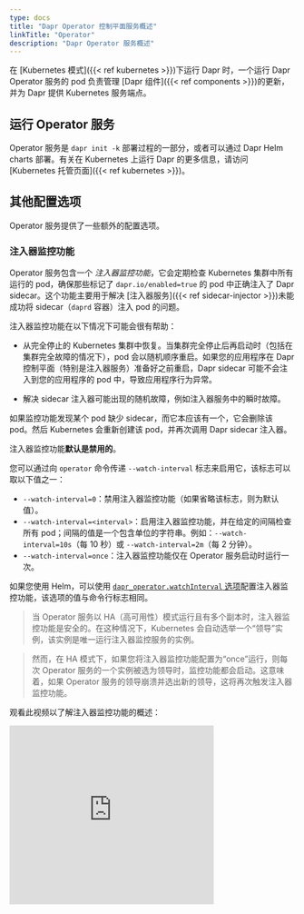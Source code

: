 ```yaml
---
type: docs
title: "Dapr Operator 控制平面服务概述"
linkTitle: "Operator"
description: "Dapr Operator 服务概述"
---
```


在 [Kubernetes 模式]({{< ref kubernetes >}})下运行 Dapr 时，一个运行 Dapr Operator 服务的 pod 负责管理 [Dapr 组件]({{< ref components >}})的更新，并为 Dapr 提供 Kubernetes 服务端点。

## 运行 Operator 服务

Operator 服务是 `dapr init -k` 部署过程的一部分，或者可以通过 Dapr Helm charts 部署。有关在 Kubernetes 上运行 Dapr 的更多信息，请访问 [Kubernetes 托管页面]({{< ref kubernetes >}})。

## 其他配置选项

Operator 服务提供了一些额外的配置选项。

### 注入器监控功能

Operator 服务包含一个 _注入器监控功能_，它会定期检查 Kubernetes 集群中所有运行的 pod，确保那些标记了 `dapr.io/enabled=true` 的 pod 中正确注入了 Dapr sidecar。这个功能主要用于解决 [注入器服务]({{< ref sidecar-injector >}})未能成功将 sidecar（`daprd` 容器）注入 pod 的问题。

注入器监控功能在以下情况下可能会很有帮助：

- 从完全停止的 Kubernetes 集群中恢复。当集群完全停止后再启动时（包括在集群完全故障的情况下），pod 会以随机顺序重启。如果您的应用程序在 Dapr 控制平面（特别是注入器服务）准备好之前重启，Dapr sidecar 可能不会注入到您的应用程序的 pod 中，导致应用程序行为异常。

- 解决 sidecar 注入器可能出现的随机故障，例如注入器服务中的瞬时故障。

如果监控功能发现某个 pod 缺少 sidecar，而它本应该有一个，它会删除该 pod。然后 Kubernetes 会重新创建该 pod，并再次调用 Dapr sidecar 注入器。

注入器监控功能**默认是禁用的**。

您可以通过向 `operator` 命令传递 `--watch-interval` 标志来启用它，该标志可以取以下值之一：

- `--watch-interval=0`：禁用注入器监控功能（如果省略该标志，则为默认值）。
- `--watch-interval=<interval>`：启用注入器监控功能，并在给定的间隔检查所有 pod；间隔的值是一个包含单位的字符串。例如：`--watch-interval=10s`（每 10 秒）或 `--watch-interval=2m`（每 2 分钟）。
- `--watch-interval=once`：注入器监控功能仅在 Operator 服务启动时运行一次。

如果您使用 Helm，可以使用 [`dapr_operator.watchInterval` 选项](https://github.com/dapr/dapr/blob/master/charts/dapr/README.md#dapr-operator-options)配置注入器监控功能，该选项的值与命令行标志相同。

> 当 Operator 服务以 HA（高可用性）模式运行且有多个副本时，注入器监控功能是安全的。在这种情况下，Kubernetes 会自动选举一个“领导”实例，该实例是唯一运行注入器监控服务的实例。

> 然而，在 HA 模式下，如果您将注入器监控功能配置为“once”运行，则每次 Operator 服务的一个实例被选为领导时，监控功能都会启动。这意味着，如果 Operator 服务的领导崩溃并选出新的领导，这将再次触发注入器监控功能。

观看此视频以了解注入器监控功能的概述：

<div class="embed-responsive embed-responsive-16by9">
<iframe width="360" height="315" src="https://www.youtube-nocookie.com/embed/ecFvpp24lpo?start=1848" frameborder="0" allow="accelerometer; autoplay; clipboard-write; encrypted-media; gyroscope; picture-in-picture" allowfullscreen></iframe>